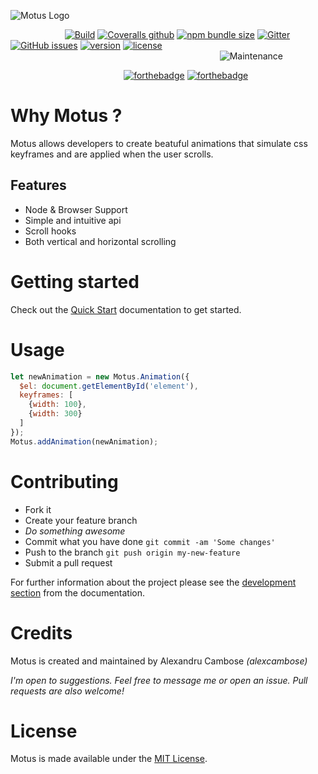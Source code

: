 ![Motus Logo](https://i.imgur.com/GpeWN0B.png "Motus logo")

&nbsp;&nbsp;&nbsp;&nbsp;&nbsp;&nbsp;&nbsp;&nbsp;&nbsp;&nbsp;&nbsp;&nbsp;&nbsp;&nbsp;&nbsp;&nbsp;&nbsp;&nbsp;&nbsp;&nbsp;&nbsp;&nbsp;[![Build](https://img.shields.io/travis/com/alexcambose/motus.svg?style=flat-square)](https://travis-ci.com/alexcambose/motus)
[![Coveralls github](https://img.shields.io/coveralls/github/alexcambose/motus.svg?style=flat-square)](https://coveralls.io/github/alexcambose/motus?branch=master)
[![npm bundle size](https://img.shields.io/bundlephobia/minzip/motus.svg?style=flat-square)](https://packagephobia.now.sh/result?p=motus)
[![Gitter](https://img.shields.io/gitter/room/alexcambose/motus.svg?color=%23B22C5B&style=flat-square)](https://gitter.im/alexcambose/motus)
[![GitHub issues](https://img.shields.io/github/issues/alexcambose/motus.svg?style=flat-square)](https://github.com/alexcambose/motus/issues)
[![version](https://img.shields.io/npm/v/motus.svg?style=flat-square)](https://www.npmjs.com/package/motus)
[![license](https://img.shields.io/github/license/alexcambose/motus.svg?style=flat-square)](https://github.com/alexcambose/motus/blob/master/LICENSE)
&nbsp;&nbsp;&nbsp;&nbsp;&nbsp;&nbsp;&nbsp;&nbsp;&nbsp;&nbsp;&nbsp;&nbsp;&nbsp;&nbsp;&nbsp;&nbsp;&nbsp;&nbsp;&nbsp;&nbsp;&nbsp;&nbsp;&nbsp;&nbsp;&nbsp;&nbsp;&nbsp;&nbsp;&nbsp;&nbsp;&nbsp;&nbsp;&nbsp;&nbsp;&nbsp;&nbsp;&nbsp;&nbsp;&nbsp;&nbsp;&nbsp;&nbsp;&nbsp;&nbsp;&nbsp;&nbsp;&nbsp;&nbsp;&nbsp;&nbsp;&nbsp;&nbsp;&nbsp;&nbsp;&nbsp;&nbsp;&nbsp;&nbsp;&nbsp;&nbsp;&nbsp;&nbsp;&nbsp;&nbsp;&nbsp;&nbsp;&nbsp;&nbsp;&nbsp;&nbsp;&nbsp;&nbsp;&nbsp;&nbsp;&nbsp;&nbsp;&nbsp;&nbsp;&nbsp;&nbsp;&nbsp;&nbsp;&nbsp;&nbsp;
![Maintenance](https://img.shields.io/maintenance/yes/2019.svg?style=flat-square)

&nbsp;&nbsp;&nbsp;&nbsp;&nbsp;&nbsp;&nbsp;&nbsp;&nbsp;&nbsp;&nbsp;&nbsp;&nbsp;&nbsp;&nbsp;&nbsp;&nbsp;&nbsp;&nbsp;&nbsp;&nbsp;&nbsp;&nbsp;&nbsp;&nbsp;&nbsp;&nbsp;&nbsp;&nbsp;&nbsp;&nbsp;&nbsp;&nbsp;&nbsp;&nbsp;&nbsp;&nbsp;&nbsp;&nbsp;&nbsp;&nbsp;&nbsp;&nbsp;&nbsp;&nbsp;
[![forthebadge](https://forthebadge.com/images/badges/makes-people-smile.svg)](https://forthebadge.com)
[![forthebadge](https://forthebadge.com/images/badges/made-with-javascript.svg)](https://forthebadge.com)

# Why Motus ?
Motus allows developers to create beatuful animations that simulate css keyframes and are applied when the user scrolls.

## Features
- Node & Browser Support
- Simple and intuitive api
- Scroll hooks
- Both vertical and horizontal scrolling

# Getting started
Check out the [Quick Start](http://localhost:3000/#/quick-start) documentation to get started.
# Usage 
```js 
let newAnimation = new Motus.Animation({
  $el: document.getElementById('element'),
  keyframes: [
    {width: 100},
    {width: 300}
  ]
});
Motus.addAnimation(newAnimation);
```
<!--- [start code] -->
<div class="box mb-12" id="element"></div>
<!--- [end code] -->


# Contributing

- Fork it
- Create your feature branch
- *Do something awesome*
- Commit what you have done `git commit -am 'Some changes'`
- Push to the branch `git push origin my-new-feature`
- Submit a pull request

For further information about the project please see the [development section](development) from the documentation.

# Credits
Motus is created and maintained by Alexandru Cambose *(alexcambose)*

*I'm open to suggestions. Feel free to message me or open an issue. Pull requests are also welcome!*

# License

Motus is made available under the [MIT License](LICENSE).
